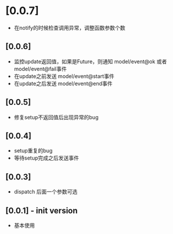 # [0.0.7]

* 在notify的时候检查调用异常，调整函数参数个数


## [0.0.6]

* 监控update返回值，如果是Future，则通知 model/event@ok 或者 model/event@fail事件
* 在update之前发送 model/event@start事件
* 在update之后发送 model/event@end事件


## [0.0.5]

* 修复setup不返回值后出现异常的bug


## [0.0.4]

* setup重复的bug
* 等待setup完成之后发送事件

## [0.0.3]

* dispatch 后面一个参数可选


## [0.0.1] - init version

* 基本使用




